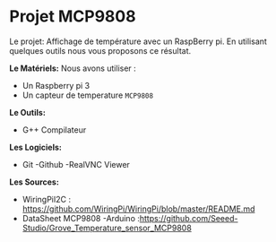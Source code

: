 # Projet MCP9808

  Le projet: Affichage de température avec un RaspBerry pi.
  En utilisant quelques outils nous vous proposons ce résultat.

**Le Matériels:**
Nous avons utiliser :

- Un Raspberry pi 3
- Un capteur de temperature ```MCP9808```

**Le Outils:**
- G++ Compilateur

**Les Logiciels:**
- Git
-Github
-RealVNC Viewer


**Les Sources:**

- WiringPiI2C : https://github.com/WiringPi/WiringPi/blob/master/README.md
- DataSheet MCP9808 
-Arduino :https://github.com/Seeed-Studio/Grove_Temperature_sensor_MCP9808
